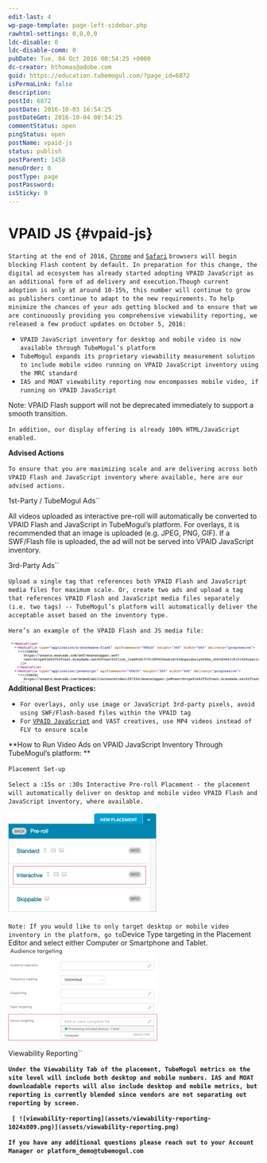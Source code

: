 ```yaml
---
edit-last: 4
wp-page-template: page-left-sidebar.php
rawhtml-settings: 0,0,0,0
ldc-disable: 0
ldc-disable-comm: 0
pubDate: Tue, 04 Oct 2016 00:54:25 +0000
dc-creator: hthomas@adobe.com
guid: https://education.tubemogul.com/?page_id=6872
isPermaLink: false
description: 
postId: 6872
postDate: 2016-10-03 16:54:25
postDateGmt: 2016-10-04 00:54:25
commentStatus: open
pingStatus: open
postName: vpaid-js
status: publish
postParent: 1458
menuOrder: 0
postType: page
postPassword: 
isSticky: 0
---
```


# VPAID JS {#vpaid-js}

`Starting at the end of 2016,` [ `Chrome`](http://mkto-ab110051.com/DJ4000K0PF000f03c4100U0) `and` [ `Safari`](http://mkto-ab110051.com/kJ0Lc0400f001FU0030500P) `browsers will begin blocking Flash content by default. In preparation for this change, the digital ad ecosystem has already started adopting VPAID JavaScript as an additional form of ad delivery and execution.Though current adoption is only at around 10-15%, this number will continue to grow as publishers continue to adapt to the new requirements.`
`To help minimize the chances of your ads getting blocked and to ensure that we are continuously providing you comprehensive viewability reporting, we released a few product updates on October 5, 2016:`

* `VPAID JavaScript inventory for desktop and mobile video is now available through TubeMogul’s platform`
* `TubeMogul expands its proprietary viewability measurement solution to include mobile video running on VPAID JavaScript inventory using the MRC standard`
* `IAS and MOAT viewability reporting now encompasses mobile video, if running on VPAID JavaScript`

Note: VPAID Flash support will not be deprecated immediately to support a smooth transition.

`In addition, our display offering is already 100% HTML/JavaScript enabled.`

**Advised Actions**

`To ensure that you are maximizing scale and are delivering across both VPAID Flash and JavaScript inventory where available, here are our advised actions.`

1st-Party / TubeMogul Ads``

All videos uploaded as interactive pre-roll will automatically be converted to VPAID Flash and JavaScript in TubeMogul’s platform. For overlays, it is recommended that an image is uploaded (e.g. JPEG, PNG, GIF). If a SWF/Flash file is uploaded, the ad will not be served into VPAID JavaScript  inventory.

3rd-Party Ads``

`Upload a single tag that references both VPAID Flash and JavaScript media files for maximum scale. Or, create two ads and upload a tag that references VPAID Flash and JavaScript media files separately (i.e. two tags) -- TubeMogul’s platform will automatically deliver the acceptable asset based on the inventory type.`

`Here’s an example of the VPAID Flash and JS media file:   
`

[ ![screen-shot-2016-08-30-at-1-34-03-pm](assets/screen-shot-2016-08-30-at-1.34.03-pm-1024x168.png)](assets/screen-shot-2016-08-30-at-1.34.03-pm.png)
**Additional Best Practices:**

* `For overlays, only use image or JavaScript 3rd-party pixels, avoid using SWF/Flash-based files within the VPAID tag`
* `For` [ `VPAID JavaScript`](http://mkto-ab110051.com/Q0fP00F0J81c0043U00O000) `and VAST creatives, use MP4 videos instead of FLV to ensure scale`

**How to Run Video Ads on VPAID JavaScript Inventory Through TubeMogul’s platform: **

`Placement Set-up`

`Select a :15s or :30s Interactive Pre-roll Placement - the placement will automatically deliver on desktop and mobile video VPAID Flash and JavaScript inventory, where available.`

[ ![ipr-new-icons](assets/ipr-new-icons-300x203.png)](assets/ipr-new-icons.png)

 
`Note: If you would like to only target desktop or mobile video inventory in the platform, go to`Device Type targeting in the Placement Editor and select either Computer or Smartphone and Tablet.
[](assets/device-targeting1.png) [ ![device-targeting](assets/device-targeting2-300x188.png)](assets/device-targeting2.png)

Viewability Reporting``

**`Under the Viewability Tab of the placement, TubeMogul metrics on the site level will include both desktop and mobile numbers. IAS and MOAT downloadable reports will also include desktop and mobile metrics, but reporting is currently blended since vendors are not separating out reporting by screen.`**

 

**` [ ![viewability-reporting](assets/viewability-reporting-1024x809.png)](assets/viewability-reporting.png)`**

**`If you have any additional questions please reach out to your Account Manager or platform_demo@tubemogul.com`**

 
  